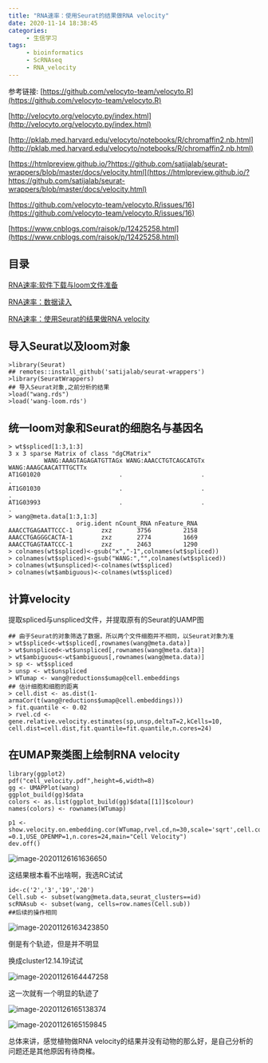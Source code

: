 ```yaml
---
title: "RNA速率：使用Seurat的结果做RNA velocity"
date: 2020-11-14 18:38:45
categories:
     - 生信学习
tags:
     - bioinformatics
     - ScRNAseq
     - RNA_velocity
---
```

参考链接:
[https://github.com/velocyto-team/velocyto.R](https://github.com/velocyto-team/velocyto.R)

[http://velocyto.org/velocyto.py/index.html](http://velocyto.org/velocyto.py/index.html)

[http://pklab.med.harvard.edu/velocyto/notebooks/R/chromaffin2.nb.html](http://pklab.med.harvard.edu/velocyto/notebooks/R/chromaffin2.nb.html)

[https://htmlpreview.github.io/?https://github.com/satijalab/seurat-wrappers/blob/master/docs/velocity.html](https://htmlpreview.github.io/?https://github.com/satijalab/seurat-wrappers/blob/master/docs/velocity.html)

[https://github.com/velocyto-team/velocyto.R/issues/16](https://github.com/velocyto-team/velocyto.R/issues/16)

[https://www.cnblogs.com/raisok/p/12425258.html](https://www.cnblogs.com/raisok/p/12425258.html)

## 目录

[RNA速率:软件下载与loom文件准备](https://www.zhouxiaozhao.cn/2020/11/10/RNAvelocity(1)/)

[RNA速率：数据读入](https://www.zhouxiaozhao.cn/2020/11/12/RNAvelocity(2)/)

[RNA速率：使用Seurat的结果做RNA velocity](https://www.zhouxiaozhao.cn/2020/11/14/RNAvelocity(3)/)

## 导入Seurat以及loom对象

```
>library(Seurat)
## remotes::install_github('satijalab/seurat-wrappers')
>library(SeuratWrappers)
## 导入Seurat对象,之前分析的结果
>load("wang.rds")
>load('wang-loom.rds')
```

## 统一loom对象和Seurat的细胞名与基因名

```
> wt$spliced[1:3,1:3]
3 x 3 sparse Matrix of class "dgCMatrix"
          WANG:AAAGTAGAGATGTTAGx WANG:AAACCTGTCAGCATGTx WANG:AAAGCAACATTTGCTTx
AT1G01020                      .                      .                      .
AT1G01030                      .                      .                      .
AT1G03993                      .                      .                      .
> wang@meta.data[1:3,1:3]
                   orig.ident nCount_RNA nFeature_RNA
AAACCTGAGAATTCCC-1        zxz       3756         2158
AAACCTGAGGGCACTA-1        zxz       2774         1669
AAACCTGAGTAATCCC-1        zxz       2463         1290
> colnames(wt$spliced)<-gsub("x","-1",colnames(wt$spliced))
> colnames(wt$spliced)<-gsub("WANG:","",colnames(wt$spliced))
> colnames(wt$unspliced)<-colnames(wt$spliced)
> colnames(wt$ambiguous)<-colnames(wt$spliced)
```

## 计算velocity

提取spliced与unspliced文件，并提取原有的Seurat的UAMP图

```
## 由于Seurat的对象筛选了数据，所以两个文件细胞并不相同，以Seurat对象为准
> wt$spliced<-wt$spliced[,rownames(wang@meta.data)]
> wt$unspliced<-wt$unspliced[,rownames(wang@meta.data)]
> wt$ambiguous<-wt$ambiguous[,rownames(wang@meta.data)]
> sp <- wt$spliced
> unsp <- wt$unspliced
> WTumap <- wang@reductions$umap@cell.embeddings
## 估计细胞和细胞的距离
> cell.dist <- as.dist(1-armaCor(t(wang@reductions$umap@cell.embeddings)))
> fit.quantile <- 0.02
> rvel.cd <- gene.relative.velocity.estimates(sp,unsp,deltaT=2,kCells=10, cell.dist=cell.dist,fit.quantile=fit.quantile,n.cores=24)
```

## 在UMAP聚类图上绘制RNA velocity

```
library(ggplot2)
pdf("cell_velocity.pdf",height=6,width=8)
gg <- UMAPPlot(wang)
ggplot_build(gg)$data
colors <- as.list(ggplot_build(gg)$data[[1]]$colour)
names(colors) <- rownames(WTumap)

p1 <- show.velocity.on.embedding.cor(WTumap,rvel.cd,n=30,scale='sqrt',cell.colors=ac(colors,alpha=0.5),cex=0.8,arrow.scale=2,show.grid.flow=T,min.grid.cell.mass=1.0,grid.n=50,arrow.lwd=1,do.par=F,cell.border.alpha =0.1,USE_OPENMP=1,n.cores=24,main="Cell Velocity")
dev.off()
```

![image-20201126161636650](/img/posts/2020.11.14/image-20201126161636650.png)

这结果根本看不出啥啊，我选RC试试

````
id<-c('2','3','19','20')
Cell.sub <- subset(wang@meta.data,seurat_clusters==id)
scRNAsub <- subset(wang, cells=row.names(Cell.sub))
##后续的操作相同
````

![image-20201126163423850](/img/posts/2020.11.14/image-20201126163423850.png)

倒是有个轨迹，但是并不明显

换成cluster12.14.19试试

![image-20201126164447258](/img/posts/2020.11.14/image-20201126164447258.png)

这一次就有一个明显的轨迹了

![image-20201126165138374](/img/posts/2020.11.14/image-20201126165138374.png)

![image-20201126165159845](/img/posts/2020.11.14/image-20201126165159845.png)

总体来讲，感觉植物做RNA velocity的结果并没有动物的那么好，是自己分析的问题还是其他原因有待商榷。
